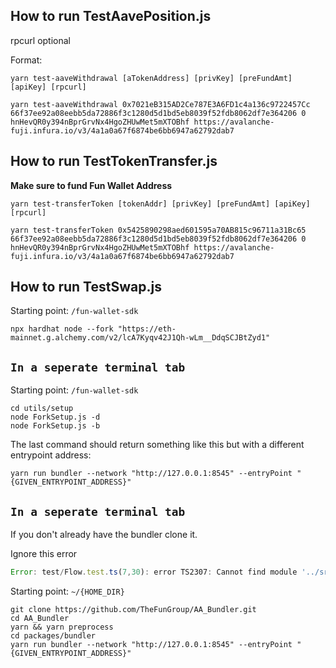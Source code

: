 

## How to run TestAavePosition.js

rpcurl optional

Format:
```
yarn test-aaveWithdrawal [aTokenAddress] [privKey] [preFundAmt] [apiKey] [rpcurl]
```

```
yarn test-aaveWithdrawal 0x7021eB315AD2Ce787E3A6FD1c4a136c9722457Cc 66f37ee92a08eebb5da72886f3c1280d5d1bd5eb8039f52fdb8062df7e364206 0 hnHevQR0y394nBprGrvNx4HgoZHUwMet5mXTOBhf https://avalanche-fuji.infura.io/v3/4a1a0a67f6874be6bb6947a62792dab7
```


## How to run TestTokenTransfer.js
 
**Make sure to fund Fun Wallet Address**
 
 ```
 yarn test-transferToken [tokenAddr] [privKey] [preFundAmt] [apiKey] [rpcurl]
  ```

```
yarn test-transferToken 0x5425890298aed601595a70AB815c96711a31Bc65 66f37ee92a08eebb5da72886f3c1280d5d1bd5eb8039f52fdb8062df7e364206 0 hnHevQR0y394nBprGrvNx4HgoZHUwMet5mXTOBhf https://avalanche-fuji.infura.io/v3/4a1a0a67f6874be6bb6947a62792dab7
```


## How to run TestSwap.js
Starting point: ```/fun-wallet-sdk```

```
npx hardhat node --fork "https://eth-mainnet.g.alchemy.com/v2/lcA7Kyqv42J1Qh-wLm__DdqSCJBtZyd1"
```
## `In a seperate terminal tab`
Starting point: ```/fun-wallet-sdk```
```
cd utils/setup
node ForkSetup.js -d
node ForkSetup.js -b
```

The last command should return something like this but with a different entrypoint address:

```
yarn run bundler --network "http://127.0.0.1:8545" --entryPoint "{GIVEN_ENTRYPOINT_ADDRESS}"
```



## `In a seperate terminal tab`

If you don't already have the bundler clone it. 

Ignore this error 

``` javascript
Error: test/Flow.test.ts(7,30): error TS2307: Cannot find module '../src/SimpleAccountABI' or its corresponding type declarations.
```

Starting point: ```~/{HOME_DIR}```
```
git clone https://github.com/TheFunGroup/AA_Bundler.git
cd AA_Bundler
yarn && yarn preprocess
cd packages/bundler
yarn run bundler --network "http://127.0.0.1:8545" --entryPoint "{GIVEN_ENTRYPOINT_ADDRESS}"
```

